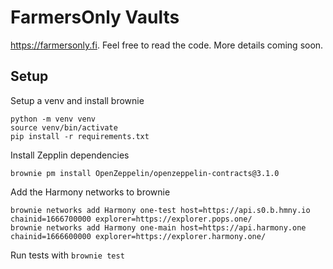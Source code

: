 # FarmersOnly Vaults

https://farmersonly.fi. Feel free to read the code. More details coming soon.

## Setup

Setup a venv and install brownie
```properties
python -m venv venv
source venv/bin/activate
pip install -r requirements.txt
```

Install Zepplin dependencies

```properties
brownie pm install OpenZeppelin/openzeppelin-contracts@3.1.0
```

Add the Harmony networks to brownie
```properties
brownie networks add Harmony one-test host=https://api.s0.b.hmny.io chainid=1666700000 explorer=https://explorer.pops.one/
brownie networks add Harmony one-main host=https://api.harmony.one chainid=1666600000 explorer=https://explorer.harmony.one/
```

Run tests with `brownie test`




